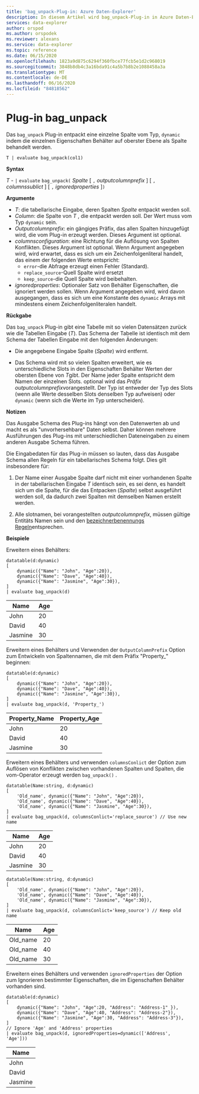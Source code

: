 ```yaml
---
title: 'bag_unpack-Plug-in: Azure Daten-Explorer'
description: In diesem Artikel wird bag_unpack-Plug-in in Azure Daten-Explorer beschrieben.
services: data-explorer
author: orspod
ms.author: orspodek
ms.reviewer: alexans
ms.service: data-explorer
ms.topic: reference
ms.date: 06/15/2020
ms.openlocfilehash: 1823a9d875c6294f360fbce77fcb5e1d2c968019
ms.sourcegitcommit: 3848b8db4c3a16bda91c4a5b7b8b2e1088458a3a
ms.translationtype: MT
ms.contentlocale: de-DE
ms.lasthandoff: 06/16/2020
ms.locfileid: "84818562"
---
```

# <a name="bag_unpack-plugin"></a>Plug-in bag_unpack

Das `bag_unpack` Plug-in entpackt eine einzelne Spalte vom Typ, `dynamic` indem die einzelnen Eigenschaften Behälter auf oberster Ebene als Spalte behandelt werden.

    T | evaluate bag_unpack(col1)

**Syntax**

*T* - `|` `evaluate` `bag_unpack(` *Spalte* [ `,` *outputcolumnprefix* ] [ `,` *columnssublict* ] [ `,` *ignoredproperties* ]`)`

**Argumente**

* *T*: die tabellarische Eingabe, deren Spalten *Spalte* entpackt werden soll.
* *Column*: die Spalte von *T* , die entpackt werden soll. Der Wert muss vom Typ `dynamic` sein.
* *Outputcolumnprefix*: ein gängiges Präfix, das allen Spalten hinzugefügt wird, die vom Plug-in erzeugt werden. Dieses Argument ist optional.
* *columnsconfiguration*: eine Richtung für die Auflösung von Spalten Konflikten. Dieses Argument ist optional. Wenn Argument angegeben wird, wird erwartet, dass es sich um ein Zeichenfolgenliteral handelt, das einem der folgenden Werte entspricht:
    - `error`-die Abfrage erzeugt einen Fehler (Standard).
    - `replace_source`-Quell Spalte wird ersetzt
    - `keep_source`-die Quell Spalte wird beibehalten.
* *ignoredproperties*: Optionaler Satz von Behälter Eigenschaften, die ignoriert werden sollen. Wenn Argument angegeben wird, wird davon ausgegangen, dass es sich um eine Konstante des `dynamic` Arrays mit mindestens einem Zeichenfolgenliteralen handelt.

**Rückgabe**

Das `bag_unpack` Plug-in gibt eine Tabelle mit so vielen Datensätzen zurück wie die Tabellen Eingabe (*T*). Das Schema der Tabelle ist identisch mit dem Schema der Tabellen Eingabe mit den folgenden Änderungen:

* Die angegebene Eingabe Spalte (*Spalte*) wird entfernt.

* Das Schema wird mit so vielen Spalten erweitert, wie es unterschiedliche Slots in den Eigenschaften Behälter Werten der obersten Ebene von *T*gibt. Der Name jeder Spalte entspricht dem Namen der einzelnen Slots. optional wird das *Präfix outputcolumnprefix*vorangestellt. Der Typ ist entweder der Typ des Slots (wenn alle Werte desselben Slots denselben Typ aufweisen) oder `dynamic` (wenn sich die Werte im Typ unterscheiden).

**Notizen**

Das Ausgabe Schema des Plug-ins hängt von den Datenwerten ab und macht es als "unvorhersehbare" Daten selbst. Daher können mehrere Ausführungen des Plug-ins mit unterschiedlichen Dateneingaben zu einem anderen Ausgabe Schema führen.

Die Eingabedaten für das Plug-in müssen so lauten, dass das Ausgabe Schema allen Regeln für ein tabellarisches Schema folgt. Dies gilt insbesondere für:

1. Der Name einer Ausgabe Spalte darf nicht mit einer vorhandenen Spalte in der tabellarischen Eingabe *T* identisch sein, es sei denn, es handelt sich um die Spalte, für die das Entpacken (*Spalte*) selbst ausgeführt werden soll, da dadurch zwei Spalten mit demselben Namen erstellt werden.

2. Alle slotnamen, bei vorangestellten *outputcolumnprefix*, müssen gültige Entitäts Namen sein und den [bezeichnerbenennungs Regeln](./schema-entities/entity-names.md#identifier-naming-rules)entsprechen.

**Beispiele**

Erweitern eines Behälters:

<!-- csl: https://help.kusto.windows.net/Samples -->
```kusto
datatable(d:dynamic)
[
    dynamic({"Name": "John", "Age":20}),
    dynamic({"Name": "Dave", "Age":40}),
    dynamic({"Name": "Jasmine", "Age":30}),
]
| evaluate bag_unpack(d)
```

|Name  |Age|
|------|---|
|John  |20 |
|David  |40 |
|Jasmine|30 |

Erweitern eines Behälters und Verwenden der `OutputColumnPrefix` Option zum Entwickeln von Spaltennamen, die mit dem Präfix "Property_" beginnen:

<!-- csl: https://help.kusto.windows.net/Samples -->
```kusto
datatable(d:dynamic)
[
    dynamic({"Name": "John", "Age":20}),
    dynamic({"Name": "Dave", "Age":40}),
    dynamic({"Name": "Jasmine", "Age":30}),
]
| evaluate bag_unpack(d, 'Property_')
```

|Property_Name|Property_Age|
|---|---|
|John|20|
|David|40|
|Jasmine|30|

Erweitern eines Behälters und verwenden `columnsConlict` der Option zum Auflösen von Konflikten zwischen vorhandenen Spalten und Spalten, die vom-Operator erzeugt werden `bag_unpack()` .

<!-- csl: https://help.kusto.windows.net/Samples -->
```kusto
datatable(Name:string, d:dynamic)
[
    'Old_name', dynamic({"Name": "John", "Age":20}),
    'Old_name', dynamic({"Name": "Dave", "Age":40}),
    'Old_name', dynamic({"Name": "Jasmine", "Age":30}),
]
| evaluate bag_unpack(d, columnsConlict='replace_source') // Use new name
```

|Name|Age|
|---|---|
|John|20|
|David|40|
|Jasmine|30|

<!-- csl: https://help.kusto.windows.net/Samples -->
```kusto
datatable(Name:string, d:dynamic)
[
    'Old_name', dynamic({"Name": "John", "Age":20}),
    'Old_name', dynamic({"Name": "Dave", "Age":40}),
    'Old_name', dynamic({"Name": "Jasmine", "Age":30}),
]
| evaluate bag_unpack(d, columnsConlict='keep_source') // Keep old name
```

|Name|Age|
|---|---|
|Old_name|20|
|Old_name|40|
|Old_name|30|

Erweitern eines Behälters und verwenden `ignoredProperties` der Option zum Ignorieren bestimmter Eigenschaften, die im Eigenschaften Behälter vorhanden sind.

<!-- csl: https://help.kusto.windows.net/Samples -->
```kusto
datatable(d:dynamic)
[
    dynamic({"Name": "John", "Age":20, "Address": "Address-1" }),
    dynamic({"Name": "Dave", "Age":40, "Address": "Address-2"}),
    dynamic({"Name": "Jasmine", "Age":30, "Address": "Address-3"}),
]
// Ignore 'Age' and 'Address' properties
| evaluate bag_unpack(d, ignoredProperties=dynamic(['Address', 'Age']))
```

|Name|
|---|
|John|
|David|
|Jasmine|
